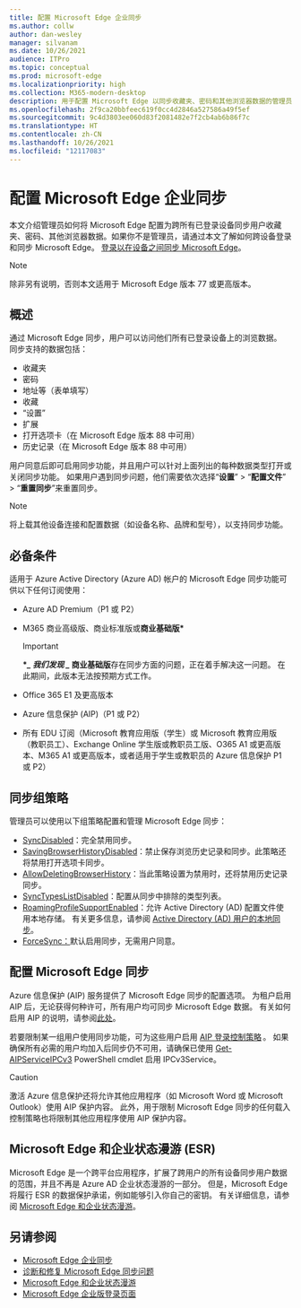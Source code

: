 ```yaml
---
title: 配置 Microsoft Edge 企业同步
ms.author: collw
author: dan-wesley
manager: silvanam
ms.date: 10/26/2021
audience: ITPro
ms.topic: conceptual
ms.prod: microsoft-edge
ms.localizationpriority: high
ms.collection: M365-modern-desktop
description: 用于配置 Microsoft Edge 以同步收藏夹、密码和其他浏览器数据的管理员和用户选项。
ms.openlocfilehash: 2f9ca20bbfeec619f0cc4d2846a527586a49f5ef
ms.sourcegitcommit: 9c4d3803ee060d83f2081482e7f2cb4ab6b86f7c
ms.translationtype: HT
ms.contentlocale: zh-CN
ms.lasthandoff: 10/26/2021
ms.locfileid: "12117083"
---
```

# <a name="configure-microsoft-edge-enterprise-sync"></a>配置 Microsoft Edge 企业同步

本文介绍管理员如何将 Microsoft Edge 配置为跨所有已登录设备同步用户收藏夹、密码、其他浏览器数据。如果你不是管理员，请通过本文了解如何跨设备登录和同步 Microsoft Edge。 [登录以在设备之间同步 Microsoft Edge](https://support.microsoft.com/microsoft-edge/sign-in-to-sync-microsoft-edge-across-devices-e6ffa79b-ed52-aa32-47e2-5d5597fe4674)。

> [!NOTE]
> 除非另有说明，否则本文适用于 Microsoft Edge 版本 77 或更高版本。

## <a name="overview"></a>概述

通过 Microsoft Edge 同步，用户可以访问他们所有已登录设备上的浏览数据。 同步支持的数据包括：

- 收藏夹
- 密码
- 地址等（表单填写）
- 收藏
- “设置”
- 扩展
- 打开选项卡（在 Microsoft Edge 版本 88 中可用）
- 历史记录（在 Microsoft Edge 版本 88 中可用）

用户同意后即可启用同步功能，并且用户可以针对上面列出的每种数据类型打开或关闭同步功能。 如果用户遇到同步问题，他们需要依次选择“**设置**” > “**配置文件**” > “**重置同步**”来重置同步。

> [!NOTE]
> 将上载其他设备连接和配置数据（如设备名称、品牌和型号），以支持同步功能。

## <a name="prerequisites"></a>必备条件

适用于 Azure Active Directory (Azure AD) 帐户的 Microsoft Edge 同步功能可供以下任何订阅使用：

- Azure AD Premium（P1 或 P2）
- M365 商业高级版、商业标准版或**商业基础版\***

   > [!IMPORTANT]
   > **\**_ 我们发现 _* 商业基础版**存在同步方面的问题，正在着手解决这一问题。 在此期间，此版本无法按预期方式工作。

- Office 365 E1 及更高版本
- Azure 信息保护 (AIP)（P1 或 P2）
- 所有 EDU 订阅（Microsoft 教育应用版（学生）或 Microsoft 教育应用版（教职员工）、Exchange Online 学生版或教职员工版、O365 A1 或更高版本、M365 A1 或更高版本，或者适用于学生或教职员的 Azure 信息保护 P1 或 P2）

## <a name="sync-group-policies"></a>同步组策略

管理员可以使用以下组策略配置和管理 Microsoft Edge 同步：

- [SyncDisabled](./microsoft-edge-policies.md#syncdisabled)：完全禁用同步。
- [SavingBrowserHistoryDisabled](./microsoft-edge-policies.md#savingbrowserhistorydisabled)：禁止保存浏览历史记录和同步。此策略还将禁用打开选项卡同步。
- [AllowDeletingBrowserHistory](./microsoft-edge-policies.md#allowdeletingbrowserhistory)：当此策略设置为禁用时，还将禁用历史记录同步。
- [SyncTypesListDisabled](./microsoft-edge-policies.md#synctypeslistdisabled)：配置从同步中排除的类型列表。
- [RoamingProfileSupportEnabled](./microsoft-edge-policies.md#roamingprofilesupportenabled)：允许 Active Directory (AD) 配置文件使用本地存储。 有关更多信息，请参阅 [Active Directory (AD) 用户的本地同步](./microsoft-edge-on-premises-sync.md)。
- [ForceSync：](/deployedge/microsoft-edge-policies#forcesync)默认启用同步，无需用户同意。  

## <a name="configure-microsoft-edge-sync"></a>配置 Microsoft Edge 同步

Azure 信息保护 (AIP) 服务提供了 Microsoft Edge 同步的配置选项。 为租户启用 AIP 后，无论获得何种许可，所有用户均可同步 Microsoft Edge 数据。 有关如何启用 AIP 的说明，请参阅[此处](/azure/information-protection/activate-office365)。

若要限制某一组用户使用同步功能，可为这些用户启用 [AIP 登录控制策略](/powershell/module/aipservice/set-aipserviceonboardingcontrolpolicy?preserve-view=true&view=azureipps) 。 如果确保所有必需的用户均加入后同步仍不可用，请确保已使用 [Get-AIPServiceIPCv3](/powershell/module/aipservice/get-aipserviceipcv3?preserve-view=true&view=azureipps) PowerShell cmdlet 启用 IPCv3Service。

> [!CAUTION]
> 激活 Azure 信息保护还将允许其他应用程序（如 Microsoft Word 或 Microsoft Outlook）使用 AIP 保护内容。 此外，用于限制 Microsoft Edge 同步的任何载入控制策略也将限制其他应用程序使用 AIP 保护内容。

## <a name="microsoft-edge-and-enterprise-state-roaming-esr"></a>Microsoft Edge 和企业状态漫游 (ESR) 

Microsoft Edge 是一个跨平台应用程序，扩展了跨用户的所有设备同步用户数据的范围，并且不再是 Azure AD 企业状态漫游的一部分。 但是，Microsoft Edge 将履行 ESR 的数据保护承诺，例如能够引入你自己的密钥。 有关详细信息，请参阅 [Microsoft Edge 和企业状态漫游](microsoft-edge-enterprise-state-roaming.md)。

## <a name="see-also"></a>另请参阅

- [Microsoft Edge 企业同步](microsoft-edge-enterprise-sync.md)
- [诊断和修复 Microsoft Edge 同步问题](microsoft-edge-troubleshoot-enterprise-sync.md)
- [Microsoft Edge 和企业状态漫游](microsoft-edge-enterprise-state-roaming.md)
- [Microsoft Edge 企业版登录页面](https://aka.ms/EdgeEnterprise)